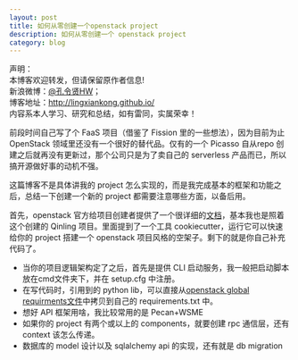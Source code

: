 ```yaml
---
layout: post
title: 如何从零创建一个openstack project
description: 如何从零创建一个 openstack project
category: blog
---
```


声明：  
本博客欢迎转发，但请保留原作者信息!  
新浪微博：[@孔令贤HW](http://weibo.com/lingxiankong)；   
博客地址：<http://lingxiankong.github.io/>  
内容系本人学习、研究和总结，如有雷同，实属荣幸！

前段时间自己写了个 FaaS 项目（借鉴了 Fission 里的一些想法），因为目前为止 OpenStack 领域里还没有一个很好的替代品。仅有的一个 Picasso 自从repo 创建之后就再没有更新过，那个公司只是为了卖自己的 serverless 产品而已，所以搞开源做好事的动机不强。

这篇博客不是具体讲我的 project 怎么实现的，而是我完成基本的框架和功能之后，总结一下创建一个新的 project 都需要注意哪些方面，以备后用。

首先，openstack 官方给项目创建者提供了一个很详细的[文档](https://docs.openstack.org/infra/manual/creators.html)，基本我也是照着这个创建的 Qinling 项目。里面提到了一个工具 cookiecutter，运行它可以快速给你的 project 搭建一个 openstack 项目风格的空架子。剩下的就是你自己补充代码了。

- 当你的项目逻辑架构定了之后，首先是提供 CLI 启动服务，我一般把启动脚本放在cmd文件夹下，并在 setup.cfg 中注册。
- 在写代码时，引用到的 python lib，可以直接从[openstack global requirments文件](https://github.com/openstack/requirements/blob/master/global-requirements.txt)中拷贝到自己的 requirements.txt 中。
- 想好 API 框架用啥，我比较常用的是 Pecan+WSME
- 如果你的 project 有两个或以上的 components，就要创建 rpc 通信层，还有 context 该怎么传递。
- 数据库的 model 设计以及 sqlalchemy api 的实现，还有就是 db migration